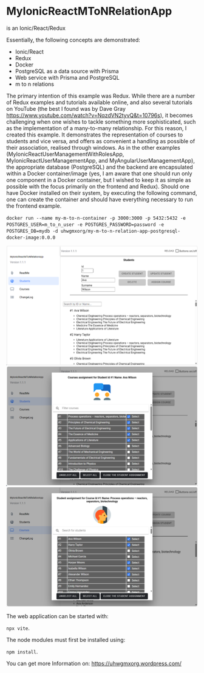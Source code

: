 # MyIonicReactMToNRelationApp
is an Ionic/React/Redux 

Essentially, the following concepts are demonstrated:

- Ionic/React
- Redux
- Docker
- PostgreSQL as a data source with Prisma
- Web service with Prisma and PostgreSQL
- m to n relations

The primary intention of this example was Redux. While there are a number of Redux examples and tutorials available online, and also several tutorials on YouTube (the best I found was by Dave Gray https://www.youtube.com/watch?v=NqzdVN2tyvQ&t=10796s), it becomes challenging when one wishes to tackle something more sophisticated, such as the implementation of a many-to-many relationship. For this reason, I created this example. It demonstrates the representation of courses to students and vice versa, and offers as convenient a handling as possible of their association, realised through <IonModal/> windows.
As in the other examples (MyIonicReactUserManagementWithRolesApp, MyIonicReactUserManagementApp, and MyAngularUserManagementApp), the appropriate database (PostgreSQL) and the backend are encapsulated within a Docker container/image (yes, I am aware that one should run only one component in a Docker container, but I wished to keep it as simple as possible with the focus primarily on the frontend and Redux). Should one have Docker installed on their system, by executing the following command, one can create the container and should have everything necessary to run the frontend example.

`docker run --name my-m-to-n-container -p 3000:3000 -p 5432:5432 -e POSTGRES_USER=m_to_n_user -e POSTGRES_PASSWORD=password -e POSTGRES_DB=mydb -d uhwgmxorg/my-m-to-n-relation-app-postgresql-docker-image:0.0.0`

![img](https://github.com/uhwgmxorg/MyIonicReactMToNRelationApp.node/blob/master/Doc/97_1.png)
![img](https://github.com/uhwgmxorg/MyIonicReactMToNRelationApp.node/blob/master/Doc/97_2.png)
![img](https://github.com/uhwgmxorg/MyIonicReactMToNRelationApp.node/blob/master/Doc/97_3.png)

The web application can be started with: 

`npx vite`. 

The node modules must first be installed using: 

`npm install`.

You can get more Information on: https://uhwgmxorg.wordpress.com/